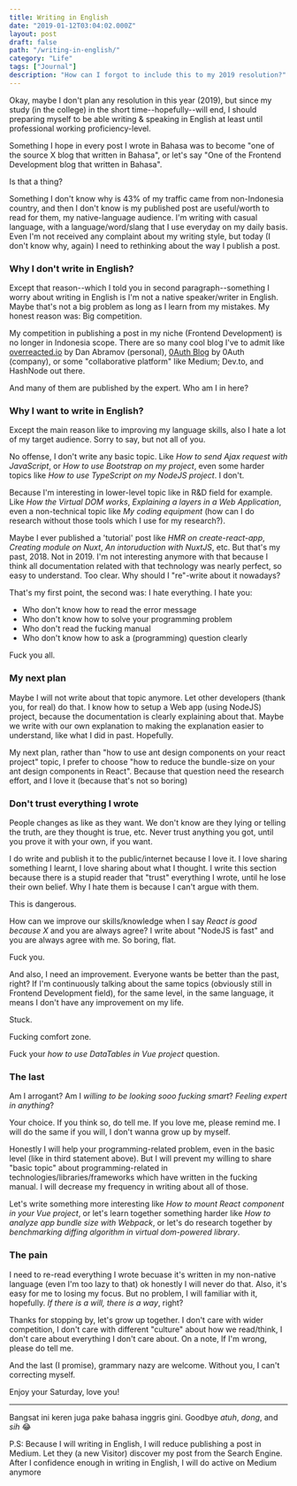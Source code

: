 ```yaml
---
title: Writing in English
date: "2019-01-12T03:04:02.000Z"
layout: post
draft: false
path: "/writing-in-english/"
category: "Life"
tags: ["Journal"]
description: "How can I forgot to include this to my 2019 resolution?"
---
```


Okay, maybe I don't plan any resolution in this year (2019), but since my study (in the college) in the short time--hopefully--will end, I should preparing myself to be able writing & speaking in English at least until professional working proficiency-level.

Something I hope in every post I wrote in Bahasa was to become "one of the source X blog that written in Bahasa", or let's say "One of the Frontend Development blog that written in Bahasa".

Is that a thing?

Something I don't know why is 43% of my traffic came from non-Indonesia country, and then I don't know is my published post are useful/worth to read for them, my native-language audience. I'm writing with casual language, with a language/word/slang that I use everyday on my daily basis. Even I'm not received any complaint about my writing style, but today (I don't know why, again) I need to rethinking about the way I publish a post.

### Why I don't write in English?

Except that reason--which I told you in second paragraph--something I worry about writing in English is I'm not a native speaker/writer in English. Maybe that's not a big problem as long as I learn from my mistakes. My honest reason was: Big competition.

My competition in publishing a post in my niche (Frontend Development) is no longer in Indonesia scope. There are so many cool blog I've to admit like [overreacted.io](https://overreacted.io) by Dan Abramov (personal), [0Auth Blog](https://0auth.io/blog) by 0Auth (company), or some "collaborative platform" like Medium; Dev.to, and HashNode out there.

And many of them are published by the expert. Who am I in here?

### Why I want to write in English?

Except the main reason like to improving my language skills, also I hate a lot of my target audience. Sorry to say, but not all of you.

No offense, I don't write any basic topic. Like *How to send Ajax request with JavaScript*, or _How to use Bootstrap on my project_, even some harder topics like _How to use TypeScript on my NodeJS project_. I don't.

Because I'm interesting in lower-level topic like in R&D field for example. Like _How the Virtual DOM works_, _Explaining a layers in a Web Application_, even a non-technical topic like _My coding equipment_ (how can I do research without those tools which I use for my research?).

Maybe I ever published a 'tutorial' post like _HMR on create-react-app_, _Creating module on Nuxt_, _An intoruduction with NuxtJS_, etc. But that's my past, 2018. Not in 2019. I'm not interesting anymore with that because I think all documentation related with that technology was nearly perfect, so easy to understand. Too clear. Why should I "re"-write about it nowadays?

That's my first point, the second was: I hate everything. I hate you:

- Who don't know how to read the error message
- Who don't know how to solve your programming problem
- Who don't read the fucking manual
- Who don't know how to ask a (programming) question clearly

Fuck you all.

### My next plan

Maybe I will not write about that topic anymore. Let other developers (thank you, for real) do that. I know how to setup a Web app (using NodeJS) project, because the documentation is clearly explaining about that. Maybe we write with our own explanation to making the explanation easier to understand, like what I did in past. Hopefully.

My next plan, rather than "how to use ant design components on your react project" topic, I prefer to choose "how to reduce the bundle-size on your ant design components in React". Because that question need the research effort, and I love it (because that's not so boring)

### Don't trust everything I wrote

People changes as like as they want. We don't know are they lying or telling the truth, are they thought is true, etc. Never trust anything you got, until you prove it with your own, if you want.

I do write and publish it to the public/internet because I love it. I love sharing something I learnt, I love sharing about what I thought. I write this section because there is a stupid reader that "trust" everything I wrote, until he lose their own belief. Why I hate them is because I can't argue with them.

This is dangerous.

How can we improve our skills/knowledge when I say _React is good because X_ and you are always agree? I write about "NodeJS is fast" and you are always agree with me. So boring, flat.

Fuck you.

And also, I need an improvement. Everyone wants be better than the past, right? If I'm continuously talking about the same topics (obviously still in Frontend Development field), for the same level, in the same language, it means I don't have any improvement on my life.

Stuck.

Fucking comfort zone.

Fuck your _how to use DataTables in Vue project_ question.

### The last

Am I arrogant? Am I _willing to be looking sooo fucking smart_? _Feeling expert in anything_?

Your choice. If you think so, do tell me. If you love me, please remind me. I will do the same if you will, I don't wanna grow up by myself.

Honestly I will help your programming-related problem, even in the basic level (like in third statement above). But I will prevent my willing to share "basic topic" about programming-related in technologies/libraries/frameworks which have written in the fucking manual. I will decrease my frequency in writing about all of those.

Let's write something more interesting like _How to mount React component in your Vue project_, or let's learn together something harder like _How to analyze app bundle size with Webpack_, or let's do research together by _benchmarking diffing algorithm in virtual dom-powered library_.

### The pain

I need to re-read everything I wrote becuase it's written in my non-native language (even I'm too lazy to that) ok honestly I will never do that. Also, it's easy for me to losing my focus. But no problem, I will familiar with it, hopefully. _If there is a will, there is a way_, right?

Thanks for stopping by, let's grow up together. I don't care with wider competition, I don't care with different "culture" about how we read/think, I don't care about everything I don't care about. On a note, If I'm wrong, please do tell me.

And the last (I promise), grammary nazy are welcome. Without you, I can't correcting myself.

Enjoy your Saturday, love you!

---

Bangsat ini keren juga pake bahasa inggris gini. Goodbye _atuh_, _dong_, and _sih_ 😂

P.S: Because I will writing in English, I will reduce publishing a post in Medium. Let they (a new Visitor) discover my post from the Search Engine. After I confidence enough in writing in English, I will do active on Medium anymore